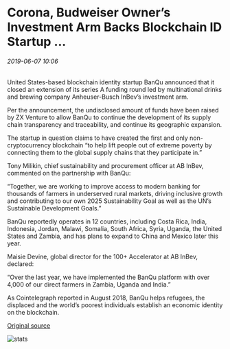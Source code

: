 # Corona, Budweiser Owner’s Investment Arm Backs Blockchain ID Startup ...

###### 2019-06-07 10:06

United States-based blockchain identity startup BanQu announced that it closed an extension of its series A funding round led by multinational drinks and brewing company Anheuser-Busch InBev’s investment arm.

Per the announcement, the undisclosed amount of funds have been raised by ZX Venture to allow BanQu to continue the development of its supply chain transparency and traceability, and continue its geographic expansion.

The startup in question claims to have created the first and only non-cryptocurrency blockchain “to help lift people out of extreme poverty by connecting them to the global supply chains that they participate in.”

Tony Milikin, chief sustainability and procurement officer at AB InBev, commented on the partnership with BanQu:

“Together, we are working to improve access to modern banking for thousands of farmers in underserved rural markets, driving inclusive growth and contributing to our own 2025 Sustainability Goal as well as the UN’s Sustainable Development Goals.”

BanQu reportedly operates in 12 countries, including Costa Rica, India, Indonesia, Jordan, Malawi, Somalia, South Africa, Syria, Uganda, the United States and Zambia, and has plans to expand to China and Mexico later this year.

Maisie Devine, global director for the 100+ Accelerator at AB InBev, declared:

“Over the last year, we have implemented the BanQu platform with over 4,000 of our direct farmers in Zambia, Uganda and India.”

As Cointelegraph reported in August 2018, BanQu helps refugees, the displaced and the world’s poorest individuals establish an economic identity on the blockchain.

[Original source](https://cointelegraph.com/news/corona-budweiser-owners-investment-arm-backs-blockchain-id-startup)

![stats](https://c.statcounter.com/11760860/0/a89fa40b/1/ "stats")